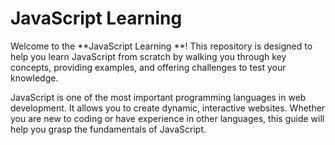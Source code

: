 # JavaScript Learning 

Welcome to the **JavaScript Learning **! This repository is designed to help you learn JavaScript from scratch by walking you through key concepts, providing examples, and offering challenges to test your knowledge.

JavaScript is one of the most important programming languages in web development. It allows you to create dynamic, interactive websites. Whether you are new to coding or have experience in other languages, this guide will help you grasp the fundamentals of JavaScript.


   


